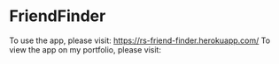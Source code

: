 # FriendFinder

To use the app, please visit: https://rs-friend-finder.herokuapp.com/
To view the app on my portfolio, please visit: